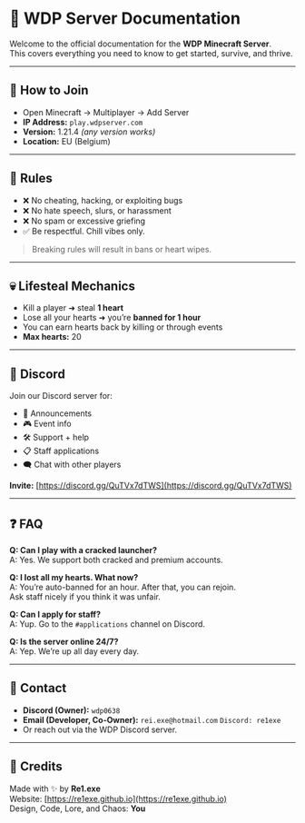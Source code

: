 # 📄 WDP Server Documentation

Welcome to the official documentation for the **WDP Minecraft Server**.  
This covers everything you need to know to get started, survive, and thrive.

---

## 🧭 How to Join

- Open Minecraft → Multiplayer → Add Server  
- **IP Address:** `play.wdpserver.com`  
- **Version:** 1.21.4 *(any version works)*  
- **Location:** EU (Belgium)

---

## 📜 Rules

- ❌ No cheating, hacking, or exploiting bugs  
- ❌ No hate speech, slurs, or harassment  
- ❌ No spam or excessive griefing  
- ✅ Be respectful. Chill vibes only.

> Breaking rules will result in bans or heart wipes.

---

## 💀 Lifesteal Mechanics

- Kill a player ➜ steal **1 heart**  
- Lose all your hearts ➜ you’re **banned for 1 hour**  
- You can earn hearts back by killing or through events  
- **Max hearts:** 20

---

## 💬 Discord

Join our Discord server for:

- 📢 Announcements  
- 🎮 Event info  
- 🛠 Support + help  
- 📋 Staff applications  
- 🗨 Chat with other players

**Invite:** [https://discord.gg/QuTVx7dTWS](https://discord.gg/QuTVx7dTWS)

---

## ❓ FAQ

**Q: Can I play with a cracked launcher?**  
A: Yes. We support both cracked and premium accounts.

**Q: I lost all my hearts. What now?**  
A: You’re auto-banned for an hour. After that, you can rejoin.  
Ask staff nicely if you think it was unfair.

**Q: Can I apply for staff?**  
A: Yup. Go to the `#applications` channel on Discord.

**Q: Is the server online 24/7?**  
A: Yep. We’re up all day every day.

---

## 🔧 Contact

- **Discord (Owner):** `wdp0638` 
- **Email (Developer, Co-Owner):** `rei.exe@hotmail.com` `Discord: re1exe`
- Or reach out via the WDP Discord server.

---

## 👑 Credits

Made with ✨ by **Re1.exe**  
Website: [https://re1exe.github.io](https://re1exe.github.io)  
Design, Code, Lore, and Chaos: **You**
